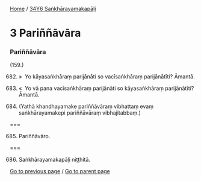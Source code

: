 
[Home](/) / [34Y6 Saṅkhārayamakapāḷi](/tipitaka/34Y6.md)

# 3 Pariññāvāra

### Pariññāvāra

(159.)

682. »  Yo kāyasaṅkhāraṃ parijānāti so vacīsaṅkhāraṃ parijānātīti? Āmantā.

683. «  Yo vā pana vacīsaṅkhāraṃ parijānāti so kāyasaṅkhāraṃ parijānātīti? Āmantā.

684. (Yathā khandhayamake pariññāvāraṃ vibhattaṃ evaṃ saṅkhārayamakepi pariññāvāraṃ vibhajitabbaṃ.)

===

685. Pariññāvāro.



===

686. Saṅkhārayamakapāḷi niṭṭhitā.



[Go to previous page](/tipitaka/34Y6/2/2.3/2.3.6/2.3.6.1.md) / [Go to parent page](/tipitaka/34Y6/0.md)


